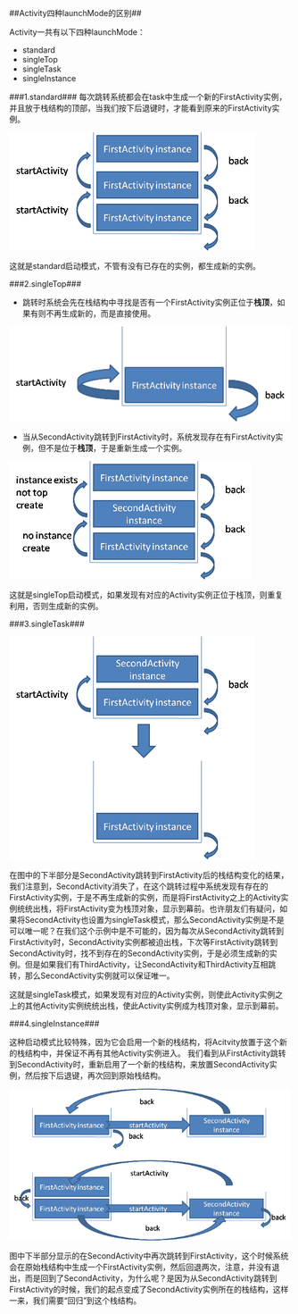 ##Activity四种launchMode的区别##

Activity一共有以下四种launchMode：

- standard
- singleTop
- singleTask
- singleInstance

###1.standard###
每次跳转系统都会在task中生成一个新的FirstActivity实例，并且放于栈结构的顶部，当我们按下后退键时，才能看到原来的FirstActivity实例。

![](https://raw.githubusercontent.com/xj107359/Readme/master/Picutres/Activity_launchModes/standard.gif)

这就是standard启动模式，不管有没有已存在的实例，都生成新的实例。

###2.singleTop###
- 跳转时系统会先在栈结构中寻找是否有一个FirstActivity实例正位于**栈顶**，如果有则不再生成新的，而是直接使用。

![](https://raw.githubusercontent.com/xj107359/Readme/master/Picutres/Activity_launchModes/singleTop1.gif)

- 当从SecondActivity跳转到FirstActivity时，系统发现存在有FirstActivity实例，但不是位于**栈顶**，于是重新生成一个实例。

![](https://raw.githubusercontent.com/xj107359/Readme/master/Picutres/Activity_launchModes/singleTop2.gif)

这就是singleTop启动模式，如果发现有对应的Activity实例正位于栈顶，则重复利用，否则生成新的实例。

###3.singleTask###

![](https://raw.githubusercontent.com/xj107359/Readme/master/Picutres/Activity_launchModes/singleTask.gif)

在图中的下半部分是SecondActivity跳转到FirstActivity后的栈结构变化的结果，我们注意到，SecondActivity消失了，在这个跳转过程中系统发现有存在的FirstActivity实例，于是不再生成新的实例，而是将FirstActivity之上的Activity实例统统出栈，将FirstActivity变为栈顶对象，显示到幕前。也许朋友们有疑问，如果将SecondActivity也设置为singleTask模式，那么SecondActivity实例是不是可以唯一呢？在我们这个示例中是不可能的，因为每次从SecondActivity跳转到FirstActivity时，SecondActivity实例都被迫出栈，下次等FirstActivity跳转到SecondActivity时，找不到存在的SecondActivity实例，于是必须生成新的实例。但是如果我们有ThirdActivity，让SecondActivity和ThirdActivity互相跳转，那么SecondActivity实例就可以保证唯一。

这就是singleTask模式，如果发现有对应的Activity实例，则使此Activity实例之上的其他Activity实例统统出栈，使此Activity实例成为栈顶对象，显示到幕前。

###4.singleInstance###

这种启动模式比较特殊，因为它会启用一个新的栈结构，将Acitvity放置于这个新的栈结构中，并保证不再有其他Activity实例进入。
我们看到从FirstActivity跳转到SecondActivity时，重新启用了一个新的栈结构，来放置SecondActivity实例，然后按下后退键，再次回到原始栈结构。

![](https://raw.githubusercontent.com/xj107359/Readme/master/Picutres/Activity_launchModes/singleInstance.gif)

图中下半部分显示的在SecondActivity中再次跳转到FirstActivity，这个时候系统会在原始栈结构中生成一个FirstActivity实例，然后回退两次，注意，并没有退出，而是回到了SecondActivity，为什么呢？是因为从SecondActivity跳转到FirstActivity的时候，我们的起点变成了SecondActivity实例所在的栈结构，这样一来，我们需要“回归”到这个栈结构。
